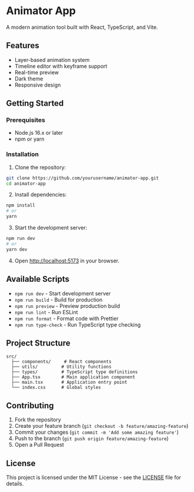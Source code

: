 # Animator App

A modern animation tool built with React, TypeScript, and Vite.

## Features

- Layer-based animation system
- Timeline editor with keyframe support
- Real-time preview
- Dark theme
- Responsive design

## Getting Started

### Prerequisites

- Node.js 16.x or later
- npm or yarn

### Installation

1. Clone the repository:
```bash
git clone https://github.com/yourusername/animator-app.git
cd animator-app
```

2. Install dependencies:
```bash
npm install
# or
yarn
```

3. Start the development server:
```bash
npm run dev
# or
yarn dev
```

4. Open [http://localhost:5173](http://localhost:5173) in your browser.

## Available Scripts

- `npm run dev` - Start development server
- `npm run build` - Build for production
- `npm run preview` - Preview production build
- `npm run lint` - Run ESLint
- `npm run format` - Format code with Prettier
- `npm run type-check` - Run TypeScript type checking

## Project Structure

```
src/
  ├── components/     # React components
  ├── utils/         # Utility functions
  ├── types/         # TypeScript type definitions
  ├── App.tsx        # Main application component
  ├── main.tsx       # Application entry point
  └── index.css      # Global styles
```

## Contributing

1. Fork the repository
2. Create your feature branch (`git checkout -b feature/amazing-feature`)
3. Commit your changes (`git commit -m 'Add some amazing feature'`)
4. Push to the branch (`git push origin feature/amazing-feature`)
5. Open a Pull Request

## License

This project is licensed under the MIT License - see the [LICENSE](LICENSE) file for details.
